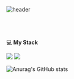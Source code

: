 ![header](https://capsule-render.vercel.app/api?type=slice&color=auto&height=190&text=Hellow&fontAlign=70&rotate=13&fontAlignY=25&desc=I'm%20Leo%20&descAlign=78.&descAlignY=44)
<br/><br/><br/><br/><br/>
💻 __My Stack__

<img src="https://img.shields.io/badge/JavaScript-F7DF1E?style=flat&logo=JavaScript&logoColor=white"/>  <img src="https://img.shields.io/badge/React-61DAFB?style=flat&logo=React&logoColor=white"/>


![Anurag's GitHub stats](https://github-readme-stats.vercel.app/api?username=vpvm96&show_icons=true&theme=radical)
